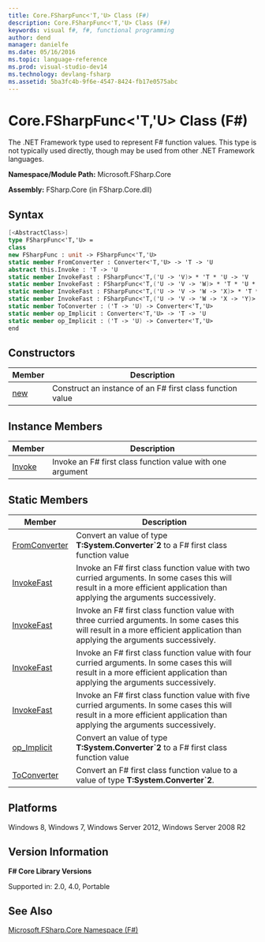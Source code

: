 ```yaml
---
title: Core.FSharpFunc<'T,'U> Class (F#)
description: Core.FSharpFunc<'T,'U> Class (F#)
keywords: visual f#, f#, functional programming
author: dend
manager: danielfe
ms.date: 05/16/2016
ms.topic: language-reference
ms.prod: visual-studio-dev14
ms.technology: devlang-fsharp
ms.assetid: 5ba3fc4b-9f6e-4547-8424-fb17e0575abc 
---
```


# Core.FSharpFunc<'T,'U> Class (F#)

The .NET Framework type used to represent F# function values. This type is not typically used directly, though may be used from other .NET Framework languages.

**Namespace/Module Path:** Microsoft.FSharp.Core

**Assembly:** FSharp.Core (in FSharp.Core.dll)


## Syntax

```fsharp
[<AbstractClass>]
type FSharpFunc<'T,'U> =
class
new FSharpFunc : unit -> FSharpFunc<'T,'U>
static member FromConverter : Converter<'T,'U> -> 'T -> 'U
abstract this.Invoke : 'T -> 'U
static member InvokeFast : FSharpFunc<'T,('U -> 'V)> * 'T * 'U -> 'V
static member InvokeFast : FSharpFunc<'T,('U -> 'V -> 'W)> * 'T * 'U * 'V -> 'W
static member InvokeFast : FSharpFunc<'T,('U -> 'V -> 'W -> 'X)> * 'T * 'U * 'V * 'W -> 'X
static member InvokeFast : FSharpFunc<'T,('U -> 'V -> 'W -> 'X -> 'Y)> * 'T * 'U * 'V * 'W * 'X -> 'Y
static member ToConverter : ('T -> 'U) -> Converter<'T,'U>
static member op_Implicit : Converter<'T,'U> -> 'T -> 'U
static member op_Implicit : ('T -> 'U) -> Converter<'T,'U>
end
```

## Constructors


|Member|Description|
|------|-----------|
|[new](https://msdn.microsoft.com/library/749963c3-ee72-4f1c-a544-6cabaa26cc2d)|Construct an instance of an F# first class function value|

## Instance Members


|Member|Description|
|------|-----------|
|[Invoke](https://msdn.microsoft.com/library/8ae1ed15-b7c0-4817-82e7-c55efdf59dd7)|Invoke an F# first class function value with one argument|

## Static Members


|Member|Description|
|------|-----------|
|[FromConverter](https://msdn.microsoft.com/library/3ad2b6db-7471-400d-93aa-59238dea2f18)|Convert an value of type **T:System.Converter&#96;2** to a F# first class function value|
|[InvokeFast](https://msdn.microsoft.com/library/551dec69-8dab-48e4-b33d-861b3a9c37e4)|Invoke an F# first class function value with two curried arguments. In some cases this will result in a more efficient application than applying the arguments successively.|
|[InvokeFast](https://msdn.microsoft.com/library/e80d7e55-7a2f-4a21-88af-098e22b5d5d7)|Invoke an F# first class function value with three curried arguments. In some cases this will result in a more efficient application than applying the arguments successively.|
|[InvokeFast](https://msdn.microsoft.com/library/bbaf542c-8d63-440f-b552-5520f09749d8)|Invoke an F# first class function value with four curried arguments. In some cases this will result in a more efficient application than applying the arguments successively.|
|[InvokeFast](https://msdn.microsoft.com/library/e5be5153-743b-48e3-9a14-10b053c0576c)|Invoke an F# first class function value with five curried arguments. In some cases this will result in a more efficient application than applying the arguments successively.|
|[op_Implicit](https://msdn.microsoft.com/library/c2051648-4743-4c60-a4d8-056336abf9ba)|Convert an value of type **T:System.Converter&#96;2** to a F# first class function value|
|[ToConverter](https://msdn.microsoft.com/library/52fb0fb5-8581-4e48-9425-b7819a547d86)|Convert an F# first class function value to a value of type **T:System.Converter&#96;2**.|

## Platforms
Windows 8, Windows 7, Windows Server 2012, Windows Server 2008 R2


## Version Information
**F# Core Library Versions**

Supported in: 2.0, 4.0, Portable

## See Also
[Microsoft.FSharp.Core Namespace &#40;F&#35;&#41;](Microsoft.FSharp.Core-Namespace-%5BFSharp%5D.md)